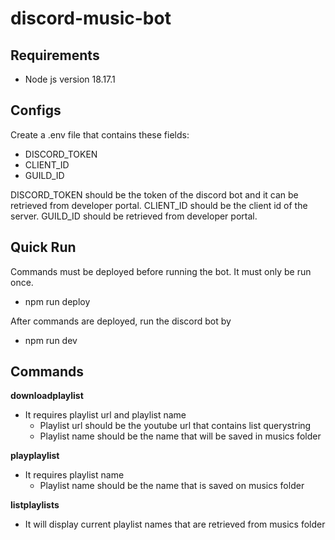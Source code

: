 # discord-music-bot

## Requirements
- Node js version 18.17.1

## Configs
Create a .env file that contains these fields:
- DISCORD_TOKEN
- CLIENT_ID
- GUILD_ID

DISCORD_TOKEN should be the token of the discord bot and it can be retrieved from developer portal.
CLIENT_ID should be the client id of the server.
GUILD_ID should be retrieved from developer portal.

## Quick Run
Commands must be deployed before running the bot. It must only be run once.
- npm run deploy

After commands are deployed, run the discord bot by
- npm run dev

## Commands
**downloadplaylist**
- It requires playlist url and playlist name
  - Playlist url should be the youtube url that contains list querystring
  - Playlist name should be the name that will be saved in musics folder

**playplaylist**
- It requires playlist name
  - Playlist name should be the name that is saved on musics folder

**listplaylists**
- It will display current playlist names that are retrieved from musics folder

